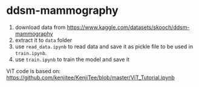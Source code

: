 # ddsm-mammography

1) download data from https://www.kaggle.com/datasets/skooch/ddsm-mammography
2) extract it to `data` folder
3) use `read_data.ipynb` to read data and save it as pickle file to be used in `train.ipynb`. 
4) use `train.ipynb` to train the model and save it 


ViT code is based on: https://github.com/kenjitee/KenjiTee/blob/master/ViT_Tutorial.ipynb
